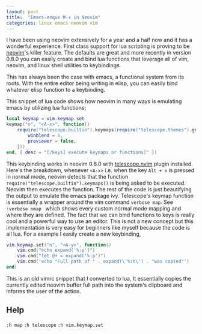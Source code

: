 ```yaml
---
layout: post
title:  "Emacs-esque M-x in Neovim"
categories: linux emacs neovim vim
---
```


I have been using neovim extensively for a year and a half now and it has a wonderful experience. First class support for lua scripting is proving to be [neovim](https://neovim.io/)'s killer feature. The defaults are great and more recently in version 0.8.0 you can easily create and bind lua functions that leverage all of vim, neovim, and linux shell utilities to keybindings. 

This has always been the case with emacs, a functional system from its roots. With the entire editor  being writing in elisp, you can easily bind whatever elisp function to a keybinding.

This snippet of lua code shows how neovim in many ways is emulating emacs by utilizing lua functions;

```lua 
local keymap = vim.keymap.set
keymap("n", "<A-x>", function()
	require("telescope.builtin").keymaps(require("telescope.themes").get_ivy({
		winblend = 5,
		previewer = false,
	}))
end, { desc = "[/keys] execute keymaps or functions]" })
```

This keybinding works in neovim 0.8.0 with [telescope.nvim](https://github.com/nvim-telescope/telescope.nvim) plugin installed.
Here's the breakdown, whenever `<A-x>` i.e. when the key `Alt + x` is pressed in normal mode, neovim detects that the function `require("telescope.builtin").keymaps()` is being asked to be executed. Neovim then executes the function. The rest of the code is just beautifying the output to emulate the emacs package ivy. Telescope's keymap function is essentially a wrapper around the vim command `verbose map`. See `:verbose nmap ` which shows every custom normal mode mapping and where they are defined. The fact that we can bind functions to keys is really cool and a powerful way to use an editor. This is not a new concept but this implementation is very easy for beginners like myself because the code is all lua. For a example I easily create a new keybinding,

```lua 
vim.keymap.set("n", "<A-y>", function()
	vim.cmd("echo expand('%:p')")
	vim.cmd("let @+ = expand('%:p')")
	vim.cmd('echo "Full path of " . expand(\'%:t\') . "was copied"')
end)
```
This is an old vimrc snippet that I converted to lua, It essentially copies the currently edited neovim buffer full path into the system's clipboard and informs the user of the action. 


## Help
`:h map`
`:h telescope`
`:h vim.keymap.set`

<!-- - nano  -- mediocre editor -->
<!-- - vim   -- great extensible editor but there is vimscript which is uncomprehensible in my opinion -->
<!-- - nvim  -- my personal favorite editor, lua allows for easy extensibility -->
<!-- - emacs -- really an operating system, I am starting to use emacs for org mode and reading emails -->
<!---->
